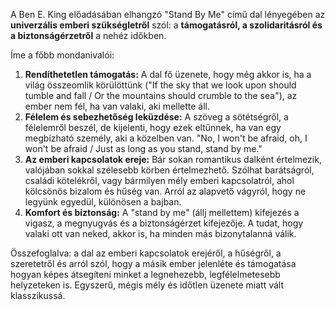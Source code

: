 A Ben E. King előadásában elhangzó "Stand By Me" című dal lényegében az **univerzális emberi szükségletről** szól: a **támogatásról, a szolidaritásról és a biztonságérzetről** a nehéz időkben.

Íme a főbb mondanivalói:

1.  **Rendíthetetlen támogatás:** A dal fő üzenete, hogy még akkor is, ha a világ összeomlik körülöttünk ("If the sky that we look upon should tumble and fall / Or the mountains should crumble to the sea"), az ember nem fél, ha van valaki, aki mellette áll.
2.  **Félelem és sebezhetőség leküzdése:** A szöveg a sötétségről, a félelemről beszél, de kijelenti, hogy ezek eltűnnek, ha van egy megbízható személy, aki a közelben van. "No, I won't be afraid, oh, I won't be afraid / Just as long as you stand, stand by me."
3.  **Az emberi kapcsolatok ereje:** Bár sokan romantikus dalként értelmezik, valójában sokkal szélesebb körben értelmezhető. Szólhat barátságról, családi kötelékről, vagy bármilyen mély emberi kapcsolatról, ahol kölcsönös bizalom és hűség van. Arról az alapvető vágyról, hogy ne legyünk egyedül, különösen a bajban.
4.  **Komfort és biztonság:** A "stand by me" (állj mellettem) kifejezés a vigasz, a megnyugvás és a biztonságérzet kifejezője. A tudat, hogy valaki ott van neked, akkor is, ha minden más bizonytalanná válik.

Összefoglalva: a dal az emberi kapcsolatok erejéről, a hűségről, a szeretetről és arról szól, hogy a másik ember jelenléte és támogatása hogyan képes átsegíteni minket a legnehezebb, legfélelmetesebb helyzeteken is. Egyszerű, mégis mély és időtlen üzenete miatt vált klasszikussá.